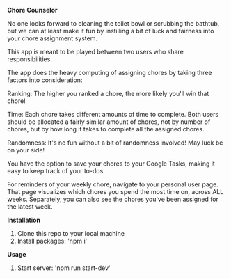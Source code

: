 <b>Chore Counselor</b>

No one looks forward to cleaning the toilet bowl or scrubbing the bathtub, but we can at least make it fun by instilling a bit of luck and fairness into your chore assignment system.

This app is meant to be played between two users who share responsibilities.

The app does the heavy computing of assigning chores by taking three factors into consideration:

Ranking: The higher you ranked a chore, the more likely you'll win that chore!

Time: Each chore takes different amounts of time to complete. Both users should be allocated a fairly similar amount of chores, not by number of chores, but by how long it takes to complete all the assigned chores.

Randomness: It's no fun without a bit of randomness involved! May luck be on your side!

You have the option to save your chores to your Google Tasks, making it easy to keep track of your to-dos.

For reminders of your weekly chore, navigate to your personal user page. That page visualizes which chores you spend the most time on, across ALL weeks. Separately, you can also see the chores you've been assigned for the latest week.

<b>Installation </b>
1. Clone this repo to your local machine
2. Install packages: 'npm i'

<b>Usage </b>
1. Start server: 'npm run start-dev'
